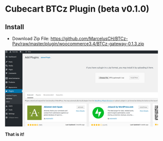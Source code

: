 Cubecart BTCz Plugin (beta v0.1.0)
===================


Install
---------
- Download Zip File:
https://github.com/MarcelusCH/BTCz-Pay/raw/master/plugin/woocommerce3.4/BTCz-gateway-0.1.3.zip


![](https://github.com/MarcelusCH/BTCz-Pay/raw/master/plugin/woocommerce3.4/img/Install-Plugin.png)



**That is it!**
